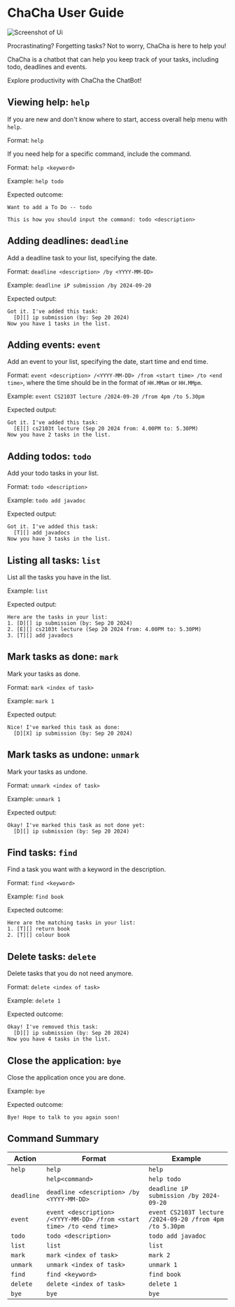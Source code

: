 # ChaCha User Guide

![Screenshot of Ui](./Ui.png/)

Procrastinating? Forgetting tasks? Not to worry, ChaCha is here to help you!

ChaCha is a chatbot that can help you keep track of your tasks, including todo, deadlines and events. 

Explore productivity with ChaCha the ChatBot!

## Viewing help: `help`

If you are new and don't know where to start, access overall help menu with `help`.

Format: `help`

If you need help for a specific command, include the command.

Format: `help <keyword>`

Example: `help todo`

Expected outcome:
```
Want to add a To Do -- todo

This is how you should input the command: todo <description>
```
## Adding deadlines: `deadline`

Add a deadline task to your list, specifying the date.

Format: `deadline <description> /by <YYYY-MM-DD>`

Example: `deadline iP submission /by 2024-09-20`

Expected output:
```
Got it. I've added this task:
  [D][] ip submission (by: Sep 20 2024)
Now you have 1 tasks in the list.
```

## Adding events: `event`

Add an event to your list, specifying the date, start time and end time.

Format: `event <description> /<YYYY-MM-DD> /from <start time> /to <end time>`, where the time should 
be in the format of `HH.MMam` or `HH.MMpm`.

Example: `event CS2103T lecture /2024-09-20 /from 4pm /to 5.30pm`

Expected output:
```
Got it. I've added this task:
  [E][] cs2103t lecture (Sep 20 2024 from: 4.00PM to: 5.30PM)
Now you have 2 tasks in the list.
```

## Adding todos: `todo`

Add your todo tasks in your list.

Format: `todo <description>`

Example: `todo add javadoc`

Expected output:
```
Got it. I've added this task:
  [T][] add javadocs
Now you have 3 tasks in the list.
```

## Listing all tasks: `list`

List all the tasks you have in the list.

Example: `list`

Expected output:
```
Here are the tasks in your list:
1. [D][] ip submission (by: Sep 20 2024)
2. [E][] cs2103t lecture (Sep 20 2024 from: 4.00PM to: 5.30PM)
3. [T][] add javadocs
```

## Mark tasks as done: `mark`

Mark your tasks as done.

Format: `mark <index of task>`

Example: `mark 1`

Expected output:
```
Nice! I've marked this task as done:
  [D][X] ip submission (by: Sep 20 2024)
```


## Mark tasks as undone: `unmark`

Mark your tasks as undone.

Format: `unmark <index of task>`

Example: `unmark 1`

Expected output:
```
Okay! I've marked this task as not done yet:
  [D][] ip submission (by: Sep 20 2024)
```


## Find tasks: `find`

Find a task you want with a keyword in the description.

Format: `find <keyword>`

Example: `find book`

Expected outcome:
```
Here are the matching tasks in your list:
1. [T][] return book
2. [T][] colour book
```


## Delete tasks: `delete`

Delete tasks that you do not need anymore.

Format: `delete <index of task>`

Example: `delete 1`

Expected outcome:
```
Okay! I've removed this task:
  [D][] ip submission (by: Sep 20 2024)
Now you have 4 tasks in the list.
```

## Close the application: `bye`

Close the application once you are done.

Example: `bye`

Expected outcome:
```
Bye! Hope to talk to you again soon!
```

## Command Summary

| Action   | Format                                               | Example          |
|----------|------------------------------------------------------|------------------|
| `help`   | `help`                                               | `help`           |
|    | `help<command>`                                      | `help todo`      |
| `deadline` | `deadline <description> /by <YYYY-MM-DD>`            |           `deadline iP submission /by 2024-09-20`       |
| `event`    | `event <description> /<YYYY-MM-DD> /from <start time> /to <end time>` | `event CS2103T lecture /2024-09-20 /from 4pm /to 5.30pm`            |
| `todo`     | `todo <description>`                                 | `todo add javadoc` |
| `list`     | `list`                                               | `list`             |
| `mark`     |  `mark <index of task>`                              | `mark 2`           |
| `unmark`   |     `unmark <index of task>`                           | `unmark 1`         |
| `find`     |     `find <keyword>`                                 | `find book`        |
| `delete`   |      `delete <index of task>`                          | `delete 1`         |
| `bye`      | `bye`                                                | `bye`              |
